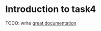 # Introduction to task4

TODO: write [great documentation](http://jacobian.org/writing/what-to-write/)
